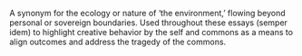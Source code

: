 A synonym for the ecology or nature of ‘the environment,’ flowing beyond personal or sovereign boundaries. Used throughout these essays (semper idem) to highlight creative behavior by the self and commons as a means to align outcomes and address the tragedy of the commons.